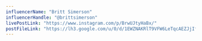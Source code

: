 ```yaml
---
influencerName: "Britt Simerson"
influencerHandle: "@brittsimerson"
livePostLink: "https://www.instagram.com/p/BrwUJtyHaBx/"
postFileLink: "https://lh3.google.com/u/0/d/1EWZNAKRlT9VFW6LeTqcAEZJjIfVAPPPa"
---
```

